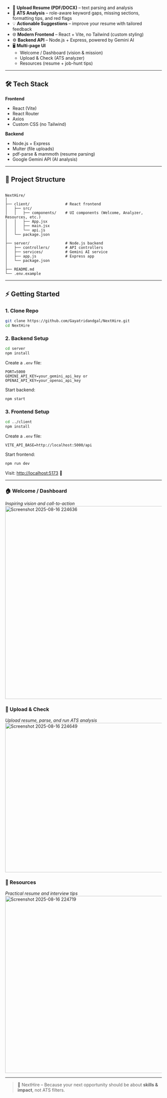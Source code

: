 
- 📂 **Upload Resume (PDF/DOCX)** – text parsing and analysis  
- 🎯 **ATS Analysis** – role-aware keyword gaps, missing sections, formatting tips, and red flags  
- 💡 **Actionable Suggestions** – improve your resume with tailored feedback  
- 🌐 **Modern Frontend** – React + Vite, no Tailwind (custom styling)  
- ⚙️ **Backend API** – Node.js + Express, powered by Gemini AI  
- 🖥 **Multi-page UI**  
  - Welcome / Dashboard (vision & mission)  
  - Upload & Check (ATS analyzer)  
  - Resources (resume + job-hunt tips)  

---

## 🛠️ Tech Stack  

**Frontend**  
- React (Vite)  
- React Router  
- Axios  
- Custom CSS (no Tailwind)  

**Backend**  
- Node.js + Express  
- Multer (file uploads)  
- pdf-parse & mammoth (resume parsing)  
- Google Gemini API (AI analysis)  

---

## 📂 Project Structure  

```

NextHire/
│
├── client/                # React frontend
│   ├── src/
│   │   ├── components/    # UI components (Welcome, Analyzer, Resources, etc.)
│   │   ├── App.jsx
│   │   ├── main.jsx
│   │   └── api.js
│   └── package.json
│
├── server/                # Node.js backend
│   ├── controllers/       # API controllers
│   ├── services/          # Gemini AI service
│   ├── app.js             # Express app
│   └── package.json
│
├── README.md
└── .env.example

````

---

## ⚡ Getting Started  

### 1. Clone Repo  
```bash
git clone https://github.com/Gayatridandgal/NextHire.git
cd NextHire
````

### 2. Backend Setup

```bash
cd server
npm install
```

Create a `.env` file:

```
PORT=5000
GEMINI_API_KEY=your_gemini_api_key or OPENAI_API_KEY=your_openai_api_key
```

Start backend:

```bash
npm start
```

### 3. Frontend Setup

```bash
cd ../client
npm install
```

Create a `.env` file:

```
VITE_API_BASE=http://localhost:5000/api
```

Start frontend:

```bash
npm run dev
```

Visit: [http://localhost:5173](http://localhost:5173) 🎉

---



### 🏠 Welcome / Dashboard

*Inspiring vision and call-to-action*
<img width="951" height="621" alt="Screenshot 2025-08-16 224636" src="https://github.com/user-attachments/assets/1a002045-a979-487f-9e98-d12ae3c5e748" />


### 📂 Upload & Check

*Upload resume, parse, and run ATS analysis*
<img width="1204" height="481" alt="Screenshot 2025-08-16 224649" src="https://github.com/user-attachments/assets/ac170805-6c51-42d6-bab5-3b83a425a97e" />


### 📘 Resources

*Practical resume and interview tips*
<img width="996" height="570" alt="Screenshot 2025-08-16 224719" src="https://github.com/user-attachments/assets/c0b6885e-cf99-48a5-b341-1c546a895b49" />




---


> 🚀 NextHire – Because your next opportunity should be about **skills & impact**, not ATS filters.

